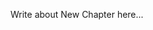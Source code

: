 [category]: <> (General,Compositions)
[date]: <> (2024/10/06)
[title]: <> (New Chapter)

Write about New Chapter here...


